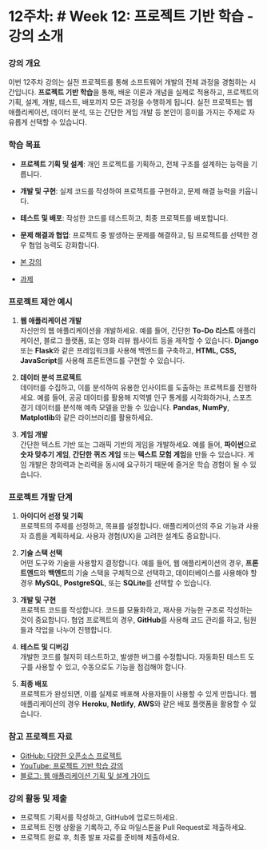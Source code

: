 # 12주차: # Week 12: 프로젝트 기반 학습 - 강의 소개

### 강의 개요
이번 12주차 강의는 실전 프로젝트를 통해 소프트웨어 개발의 전체 과정을 경험하는 시간입니다. **프로젝트 기반 학습**을 통해, 배운 이론과 개념을 실제로 적용하고, 프로젝트의 기획, 설계, 개발, 테스트, 배포까지 모든 과정을 수행하게 됩니다. 실전 프로젝트는 웹 애플리케이션, 데이터 분석, 또는 간단한 게임 개발 등 본인이 흥미를 가지는 주제로 자유롭게 선택할 수 있습니다.

### 학습 목표
- **프로젝트 기획 및 설계**: 개인 프로젝트를 기획하고, 전체 구조를 설계하는 능력을 기릅니다.
- **개발 및 구현**: 실제 코드를 작성하여 프로젝트를 구현하고, 문제 해결 능력을 키웁니다.
- **테스트 및 배포**: 작성한 코드를 테스트하고, 최종 프로젝트를 배포합니다.
- **문제 해결과 협업**: 프로젝트 중 발생하는 문제를 해결하고, 팀 프로젝트를 선택한 경우 협업 능력도 강화합니다.

- [본 강의](./lesson.md)
- [과제](./homework.md)

### 프로젝트 제안 예시
1. **웹 애플리케이션 개발**  
   자신만의 웹 애플리케이션을 개발하세요. 예를 들어, 간단한 **To-Do 리스트** 애플리케이션, 블로그 플랫폼, 또는 영화 리뷰 웹사이트 등을 제작할 수 있습니다. **Django** 또는 **Flask**와 같은 프레임워크를 사용해 백엔드를 구축하고, **HTML, CSS, JavaScript**를 사용해 프론트엔드를 구현할 수 있습니다.

2. **데이터 분석 프로젝트**  
   데이터를 수집하고, 이를 분석하여 유용한 인사이트를 도출하는 프로젝트를 진행하세요. 예를 들어, 공공 데이터를 활용해 지역별 인구 통계를 시각화하거나, 스포츠 경기 데이터를 분석해 예측 모델을 만들 수 있습니다. **Pandas**, **NumPy**, **Matplotlib**와 같은 라이브러리를 활용하세요.

3. **게임 개발**  
   간단한 텍스트 기반 또는 그래픽 기반의 게임을 개발하세요. 예를 들어, **파이썬**으로 **숫자 맞추기 게임**, **간단한 퀴즈 게임** 또는 **텍스트 모험 게임**을 만들 수 있습니다. 게임 개발은 창의력과 논리력을 동시에 요구하기 때문에 즐거운 학습 경험이 될 수 있습니다.

### 프로젝트 개발 단계
1. **아이디어 선정 및 기획**  
   프로젝트의 주제를 선정하고, 목표를 설정합니다. 애플리케이션의 주요 기능과 사용자 흐름을 계획하세요. 사용자 경험(UX)을 고려한 설계도 중요합니다.

2. **기술 스택 선택**  
   어떤 도구와 기술을 사용할지 결정합니다. 예를 들어, 웹 애플리케이션의 경우, **프론트엔드**와 **백엔드**의 기술 스택을 구체적으로 선택하고, 데이터베이스를 사용해야 할 경우 **MySQL**, **PostgreSQL**, 또는 **SQLite**를 선택할 수 있습니다.

3. **개발 및 구현**  
   프로젝트 코드를 작성합니다. 코드를 모듈화하고, 재사용 가능한 구조로 작성하는 것이 중요합니다. 협업 프로젝트의 경우, **GitHub**를 사용해 코드 관리를 하고, 팀원들과 작업을 나누어 진행합니다.

4. **테스트 및 디버깅**  
   개발한 코드를 철저히 테스트하고, 발생한 버그를 수정합니다. 자동화된 테스트 도구를 사용할 수 있고, 수동으로도 기능을 점검해야 합니다.

5. **최종 배포**  
   프로젝트가 완성되면, 이를 실제로 배포해 사용자들이 사용할 수 있게 만듭니다. 웹 애플리케이션의 경우 **Heroku**, **Netlify**, **AWS**와 같은 배포 플랫폼을 활용할 수 있습니다.

### 참고 프로젝트 자료
- [GitHub: 다양한 오픈소스 프로젝트](https://github.com/topics/python)
- [YouTube: 프로젝트 기반 학습 강의](https://www.youtube.com/watch?v=YfoYkqeZY4w)
- [블로그: 웹 애플리케이션 기획 및 설계 가이드](https://devlog.jwgo.kr/)

### 강의 활동 및 제출
- 프로젝트 기획서를 작성하고, GitHub에 업로드하세요.
- 프로젝트 진행 상황을 기록하고, 주요 마일스톤을 Pull Request로 제출하세요.
- 프로젝트 완료 후, 최종 발표 자료를 준비해 제출하세요.

